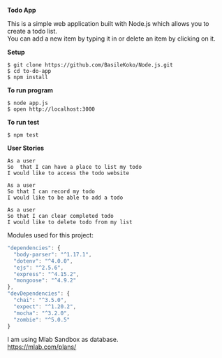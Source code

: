 **Todo App**

This is a simple web application built with Node.js which allows you to create a todo list.  
You can add a new item by typing it in or delete an item by clicking on it.


**Setup**
```
$ git clone https://github.com/BasileKoko/Node.js.git
$ cd to-do-app
$ npm install
```
**To run program**
```
$ node app.js
$ open http://localhost:3000
```

**To run test**
```
$ npm test
```

**User Stories**
```
As a user
So  that I can have a place to list my todo
I would like to access the todo website
```

```
As a user
So that I can record my todo
I would like to be able to add a todo
```

```
As a user
So that I can clear completed todo
I would like to delete todo from my list
```
Modules used for this project:

```javascript
"dependencies": {
  "body-parser": "^1.17.1",
  "dotenv": "^4.0.0",
  "ejs": "^2.5.6",
  "express": "^4.15.2",
  "mongoose": "^4.9.2"
},
"devDependencies": {
  "chai": "^3.5.0",
  "expect": "^1.20.2",
  "mocha": "^3.2.0",
  "zombie": "^5.0.5"
}
```
I am using Mlab Sandbox as database.  
https://mlab.com/plans/
